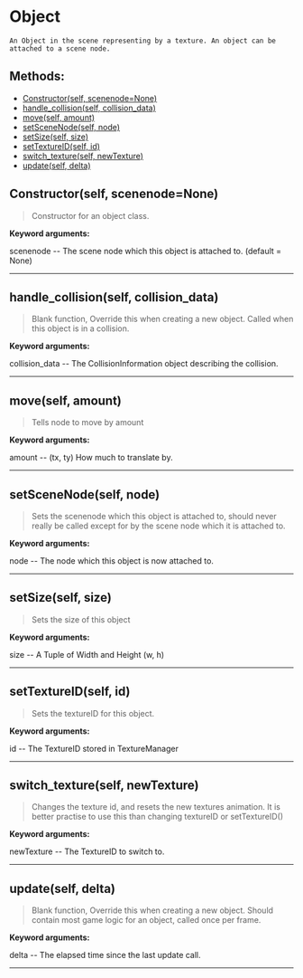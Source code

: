# Object 
 ```
 An Object in the scene representing by a texture. An object can be attached to a scene node. 
```
## Methods: 
* [Constructor(self, scenenode=None)](#Constructor) 
* [handle_collision(self, collision_data)](#handle_collision) 
* [move(self, amount)](#move) 
* [setSceneNode(self, node)](#setSceneNode) 
* [setSize(self, size)](#setSize) 
* [setTextureID(self, id)](#setTextureID) 
* [switch_texture(self, newTexture)](#switch_texture) 
* [update(self, delta)](#update) 
<div id="Constructor"></div>

## Constructor(self, scenenode=None) 

  

 > Constructor for an object class.

 

 **Keyword arguments:**

 scenenode -- The scene node which this object is attached to. (default = None) 

 --- 
<div id="handle_collision"></div>

## handle_collision(self, collision_data) 

  

 > Blank function, Override this when creating a new object. Called when this object is in a collision.

 

 **Keyword arguments:**

 collision_data -- The CollisionInformation object describing the collision. 

 --- 
<div id="move"></div>

## move(self, amount) 

  

 > Tells node to move by amount

 

 **Keyword arguments:**

 amount -- (tx, ty) How much to translate by. 

 --- 
<div id="setSceneNode"></div>

## setSceneNode(self, node) 

  

 > Sets the scenenode which this object is attached to, should never really be called except for by the scene node which it is attached to.

 

 **Keyword arguments:**

 node -- The node which this object is now attached to. 

 --- 
<div id="setSize"></div>

## setSize(self, size) 

  

 > Sets the size of this object

 

 **Keyword arguments:**

 size -- A Tuple of Width and Height (w, h) 

 --- 
<div id="setTextureID"></div>

## setTextureID(self, id) 

  

 > Sets the textureID for this object.

 

 **Keyword arguments:**

 id -- The TextureID stored in TextureManager 

 --- 
<div id="switch_texture"></div>

## switch_texture(self, newTexture) 

  

 > Changes the texture id, and resets the new textures animation. It is better practise to use this than changing textureID or setTextureID()

 

 **Keyword arguments:**

 newTexture -- The TextureID to switch to. 

 --- 
<div id="update"></div>

## update(self, delta) 

  

 > Blank function, Override this when creating a new object. Should contain most game logic for an object, called once per frame.

 

 **Keyword arguments:**

 delta -- The elapsed time since the last update call. 

 --- 
